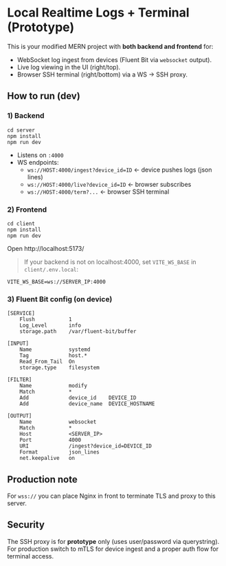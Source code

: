 
# Local Realtime Logs + Terminal (Prototype)

This is your modified MERN project with **both backend and frontend** for:
- WebSocket log ingest from devices (Fluent Bit via `websocket` output).
- Live log viewing in the UI (right/top).
- Browser SSH terminal (right/bottom) via a WS → SSH proxy.

## How to run (dev)

### 1) Backend
```
cd server
npm install
npm run dev
```
- Listens on `:4000`
- WS endpoints:
  - `ws://HOST:4000/ingest?device_id=ID`  ← device pushes logs (json lines)
  - `ws://HOST:4000/live?device_id=ID`    ← browser subscribes
  - `ws://HOST:4000/term?...`             ← browser SSH terminal

### 2) Frontend
```
cd client
npm install
npm run dev
```
Open http://localhost:5173/

> If your backend is not on localhost:4000, set `VITE_WS_BASE` in `client/.env.local`:
```
VITE_WS_BASE=ws://SERVER_IP:4000
```

### 3) Fluent Bit config (on device)
```
[SERVICE]
    Flush           1
    Log_Level       info
    storage.path    /var/fluent-bit/buffer

[INPUT]
    Name            systemd
    Tag             host.*
    Read_From_Tail  On
    storage.type    filesystem

[FILTER]
    Name            modify
    Match           *
    Add             device_id    DEVICE_ID
    Add             device_name  DEVICE_HOSTNAME

[OUTPUT]
    Name            websocket
    Match           *
    Host            <SERVER_IP>
    Port            4000
    URI             /ingest?device_id=DEVICE_ID
    Format          json_lines
    net.keepalive   on
```

## Production note
For `wss://` you can place Nginx in front to terminate TLS and proxy to this server.

## Security
The SSH proxy is for **prototype** only (uses user/password via querystring).
For production switch to mTLS for device ingest and a proper auth flow for terminal access.
